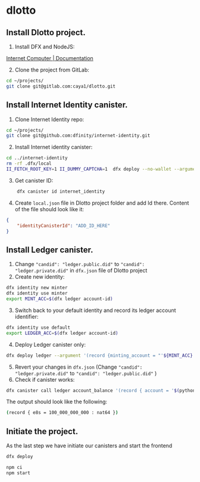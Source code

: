 # dlotto

## Install Dlotto project.
1. Install DFX and NodeJS:  

[Internet Computer | Documentation](https://smartcontracts.org/docs/quickstart/1-quickstart.html)

2. Clone the project from GitLab: 

```bash
cd ~/projects/
git clone git@gitlab.com:caya1/dlotto.git
```
    
## Install Internet Identity canister.
1. Clone Internet Identity repo: 

```bash
cd ~/projects/
git clone git@github.com:dfinity/internet-identity.git
```

2. Install Internet identity canister: 

```bash
cd ../internet-identity
rm -rf .dfx/local
II_FETCH_ROOT_KEY=1 II_DUMMY_CAPTCHA=1  dfx deploy --no-wallet --argument '(null)'
```

3. Get canister ID: 

```bash
    dfx canister id internet_identity
```

4. Create `local.json`  file in Dlotto project folder and add Id there. Content of the file should look like it:

```json
{
    "identityCanisterId": "ADD_ID_HERE"
}
```
    
## Install Ledger canister.
1. Change `"candid": "ledger.public.did"` to `"candid": "ledger.private.did"` in `dfx.json` file of Dlotto project
2. Create new identity:  

```bash
dfx identity new minter
dfx identity use minter
export MINT_ACC=$(dfx ledger account-id)
```

3. Switch back to your default identity and record its ledger account identifier: 

```bash
dfx identity use default
export LEDGER_ACC=$(dfx ledger account-id)
```

4. Deploy Ledger canister only: 

```bash
dfx deploy ledger --argument '(record {minting_account = "'${MINT_ACC}'"; initial_values = vec { record { "'${LEDGER_ACC}'"; record { e8s=100_000_000_000 } }; }; send_whitelist = vec {}})'
```

5. Revert your changes in `dfx.json` (Change `"candid": "ledger.private.did"` to `"candid": "ledger.public.did"` )
6. Check if canister works: 

```bash
dfx canister call ledger account_balance '(record { account = '$(python3 -c 'print("vec{" + ";".join([str(b) for b in bytes.fromhex("'$LEDGER_ACC'")]) + "}")')' })'
```

The output should look like the following:

```bash
(record { e8s = 100_000_000_000 : nat64 })
```
    
## Initiate the project.
As the last step we have initiate our canisters and start the frontend

```bash
dfx deploy
```

```bash
npm ci
npm start
```
